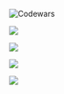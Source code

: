 <!-- ![Codewars](https://github.r2v.ch/codewars?user=KubrickRubrik&name=true&top_languages=true&stroke=%23b362ff&theme=purple_dark) -->
![Codewars](https://github.r2v.ch/codewars?user=KubrickRubrik&top_languages=true)

![](https://github-profile-summary-cards.vercel.app/api/cards/stats?username=KubrickRubrik&theme=solarized_dark)

![](https://github-profile-summary-cards.vercel.app/api/cards/profile-details?username=KubrickRubrik&theme=solarized_dark)

![](https://github-profile-summary-cards.vercel.app/api/cards/most-commit-language?username=KubrickRubrik&theme=solarized_dark)

![](https://github-profile-summary-cards.vercel.app/api/cards/repos-per-language?username=KubrickRubrik&theme=solarized_dark)
<!--
**KubrickRubrik/KubrickRubrik** is a ✨ _special_ ✨ repository because its `README.md` (this file) appears on your GitHub profile.

Here are some ideas to get you started:

- 🔭 I’m currently working on ...
- 🌱 I’m currently learning ...
- 👯 I’m looking to collaborate on ...
- 🤔 I’m looking for help with ...
- 💬 Ask me about ...
- 📫 How to reach me: ...
- 😄 Pronouns: ...
- ⚡ Fun fact: ...
-->
